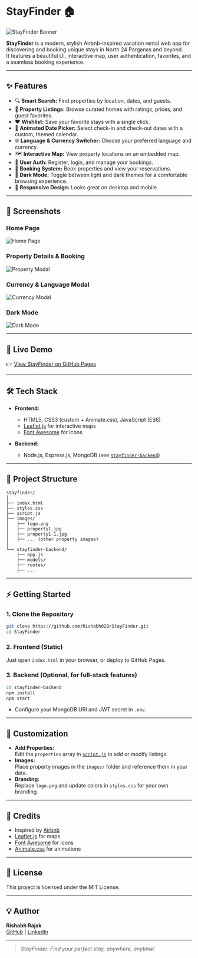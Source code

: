 # StayFinder 🏠

![StayFinder Banner](stayfinder/images/logo.png)

**StayFinder** is a modern, stylish Airbnb-inspired vacation rental web app for discovering and booking unique stays in North 24 Parganas and beyond.  
It features a beautiful UI, interactive map, user authentication, favorites, and a seamless booking experience.

---

## ✨ Features

- 🔍 **Smart Search:** Find properties by location, dates, and guests.
- 🏡 **Property Listings:** Browse curated homes with ratings, prices, and guest favorites.
- ❤️ **Wishlist:** Save your favorite stays with a single click.
- 📅 **Animated Date Picker:** Select check-in and check-out dates with a custom, themed calendar.
- 🌐 **Language & Currency Switcher:** Choose your preferred language and currency.
- 🗺️ **Interactive Map:** View property locations on an embedded map.
- 👤 **User Auth:** Register, login, and manage your bookings.
- 🧾 **Booking System:** Book properties and view your reservations.
- 🌙 **Dark Mode:** Toggle between light and dark themes for a comfortable browsing experience.
- 📱 **Responsive Design:** Looks great on desktop and mobile.

---

## 📸 Screenshots

### Home Page
![Home Page](images/property1.jpg)

### Property Details & Booking
![Property Modal](images/property1-1.jpg)

### Currency & Language Modal
![Currency Modal](images/property2-1.jpg)

### Dark Mode
![Dark Mode](images/property3-1.jpg)

---

## 🚀 Live Demo

👉 [View StayFinder on GitHub Pages](https://rishabh028.github.io/StayFinder/index.html)

---

## 🛠️ Tech Stack

- **Frontend:**  
  - HTML5, CSS3 (custom + Animate.css), JavaScript (ES6)
  - [Leaflet.js](https://leafletjs.com/) for interactive maps
  - [Font Awesome](https://fontawesome.com/) for icons

- **Backend:**  
  - Node.js, Express.js, MongoDB (see [`stayfinder-backend`](stayfinder-backend/))

---

## 📂 Project Structure

```
stayfinder/
│
├── index.html
├── styles.css
├── script.js
├── images/
│   ├── logo.png
│   ├── property1.jpg
│   ├── property1-1.jpg
│   ├── ... (other property images)
│
└── stayfinder-backend/
    ├── app.js
    ├── models/
    ├── routes/
    ├── ...
```

---

## ⚡ Getting Started

### 1. **Clone the Repository**

```bash
git clone https://github.com/Rishabh028/StayFinder.git
cd StayFinder
```

### 2. **Frontend (Static)**

Just open `index.html` in your browser, or deploy to GitHub Pages.

### 3. **Backend (Optional, for full-stack features)**

```bash
cd stayfinder-backend
npm install
npm start
```
- Configure your MongoDB URI and JWT secret in `.env`.

---

## 📝 Customization

- **Add Properties:**  
  Edit the `properties` array in [`script.js`](script.js) to add or modify listings.
- **Images:**  
  Place property images in the `images/` folder and reference them in your data.
- **Branding:**  
  Replace `logo.png` and update colors in `styles.css` for your own branding.

---

## 🙌 Credits

- Inspired by [Airbnb](https://airbnb.com)
- [Leaflet.js](https://leafletjs.com/) for maps
- [Font Awesome](https://fontawesome.com/) for icons
- [Animate.css](https://animate.style/) for animations

---

## 📄 License

This project is licensed under the MIT License.

---

## 💡 Author

**Rishabh Rajak**  
[GitHub](https://github.com/Rishabh028) | [LinkedIn](https://www.linkedin.com/in/rishabh-rajak/)

---

> _StayFinder: Find your perfect stay, anywhere, anytime!_
